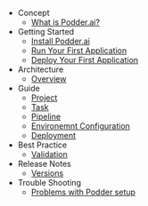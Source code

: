 - Concept
  - [What is Podder.ai?](v002/concept/01-overview.md)
- Getting Started
  - [Install Podder.ai](v002/getting-started/01-install-podder-ai.md)
  - [Run Your First Application](v002/getting-started/02-run-your-first-application.md)
  - [Deploy Your First Application](v002/getting-started/03-deploy-your-first-application.md)
- Architecture
  - [Overview](v002/architecture/01-overview.md)
- Guide
  - [Project](v002/guides/01-project.md)
  - [Task](v002/guides/02-task.md)
  - [Pipeline](v002/guides/03-pipeline.md)
  - [Environemnt Configuration](v002/guides/04-environment-configuration.md)
  - [Deployment](v002/guides/05-deployment.md)
- Best Practice
  - [Validation](v002/best-practice/01-validation.md)
- Release Notes
  - [Versions](v002/release-notes/01-versions.md)
- Trouble Shooting
  - [Problems with Podder setup](v002/trouble-shooting/01-problems-with-podder-setup.md)
